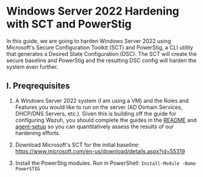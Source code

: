 # Windows Server 2022 Hardening with SCT and PowerStig
In this guide, we are going to harden Windows Server 2022 using Microsoft's Secure Configuration Toolkit (SCT) and PowerStig, a CLI utility that generates a Desired State Configuration (DSC). The SCT will create the secure baseline and PowerStig and the resulting DSC config will harden the system even further.

## I. Preqrequisites

1. A Windows Server 2022 system (I am using a VM) and the Roles and Features you would like to run on the server (AD Domain Services, DHCP/DNS Servers, etc.). Given this is building off the guide for configuring Wazuh, you should complete the guides in the [README](cybirdsec/Wazuh-VM-Lab/README.md) and [agent-setup](agent-setup.md) so you can quantitatively assess the results of our hardening efforts.

2. Download Microsoft's SCT for the initial baseline: https://www.microsoft.com/en-us/download/details.aspx?id=55319

3. Install the PowerStig modules. Run in PowerShell: `Install-Module -Name PowerSTIG`
